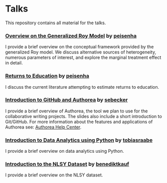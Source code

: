 # Talks

This repository contains all material for the talks.

### [Overview on the Generalized Roy Model](https://github.com/policyMetrics/talks/blob/master/overview_generalized_roy/slides.pdf) by [peisenha](https://github.com/peisenha)

I provide a brief overview on the conceptual framework provided by the generalized Roy model. We discuss alternative sources of heterogeneity, numerous parameters of interest, and explore the marginal treatment effect in detail.

### [Returns to Education](https://github.com/policyMetrics/talks/blob/master/returns_to_education/slides.pdf) by [peisenha](https://github.com/peisenha)

I discuss the current literature attempting to estimate returns to education.

### [Introduction to GitHub and Authorea](http://nbviewer.jupyter.org/format/slides/github/policyMetrics/talks/blob/master/intro_github_authorea/lecture.ipynb#/) by [sebecker](https://github.com/sebecker)

I provide a brief overview of Authorea, the tool we plan to use for the collaborative writing projects. The slides also include a short introduction to Git/GitHub. For more information about the features and applications of Authorea see: [Authorea Help Center](https://intercom.help/authorea/).

### [Introduction to Data Analytics using Python](http://nbviewer.jupyter.org/format/slides/github/policyMetrics/talks/blob/master/intro_data_analytics/lecture.ipynb#/) by [tobiasraabe](https://github.com/tobiasraabe)

I provide a brief overview on data analytics using Python.

### [Introduction to the NLSY Dataset](http://nbviewer.jupyter.org/format/slides/github/policyMetrics/talks/blob/master/intro_nlsy_dataset/lecture.ipynb#/) by [benediktkauf](https://github.com/benediktkauf)

I provide a brief overview on the NLSY dataset.
